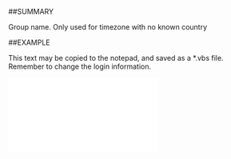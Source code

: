 

##SUMMARY

Group name. Only used for timezone with no known country


##EXAMPLE

This text may be copied to the notepad, and saved as a *.vbs file. Remember to change the login information.

![](../../Examples/vbs/SOTimeZoneItem.GroupName.vbs.txt)






